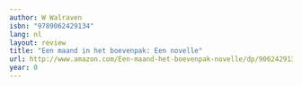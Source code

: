 ```yaml
---
author: W Walraven
isbn: "9789062429134"
lang: nl
layout: review
title: "Een maand in het boevenpak: Een novelle"
url: http://www.amazon.com/Een-maand-het-boevenpak-novelle/dp/9062429130?SubscriptionId=0VMG0VFGBMRWVRA58R02&tag=ldvd-20&linkCode=xm2&camp=2025&creative=165953&creativeASIN=9062429130
year: 0
---
```

